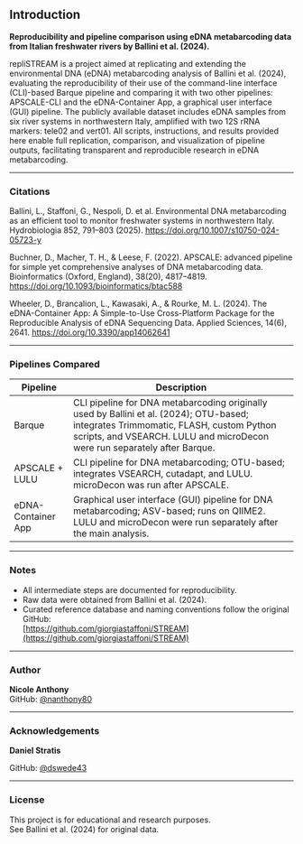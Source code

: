 ## Introduction

**Reproducibility and pipeline comparison using eDNA metabarcoding data from Italian freshwater rivers by Ballini et al. (2024).**

repliSTREAM is a project aimed at replicating and extending the environmental DNA (eDNA) metabarcoding analysis of Ballini et al. (2024), evaluating the reproducibility of their use of the command-line interface (CLI)-based Barque pipeline and comparing it with two other pipelines: APSCALE-CLI and the eDNA-Container App, a graphical user interface (GUI) pipeline. The publicly available dataset includes eDNA samples from six river systems in northwestern Italy, amplified with two 12S rRNA markers: tele02 and vert01. All scripts, instructions, and results provided here enable full replication, comparison, and visualization of pipeline outputs, facilitating transparent and reproducible research in eDNA metabarcoding.

---

### Citations  
Ballini, L., Staffoni, G., Nespoli, D. et al. Environmental DNA metabarcoding as an efficient tool to monitor freshwater systems in northwestern Italy. Hydrobiologia 852, 791–803 (2025). https://doi.org/10.1007/s10750-024-05723-y

Buchner, D., Macher, T. H., & Leese, F. (2022). APSCALE: advanced pipeline for simple yet comprehensive analyses of DNA metabarcoding data. Bioinformatics (Oxford, England), 38(20), 4817–4819. https://doi.org/10.1093/bioinformatics/btac588

Wheeler, D., Brancalion, L., Kawasaki, A., & Rourke, M. L. (2024). The eDNA-Container App: A Simple-to-Use Cross-Platform Package for the Reproducible Analysis of eDNA Sequencing Data. Applied Sciences, 14(6), 2641. https://doi.org/10.3390/app14062641


---

### Pipelines Compared

| Pipeline            | Description                                                                                 |
|---------------------|---------------------------------------------------------------------------------------------|
| Barque              | CLI pipeline for DNA metabarcoding originally used by Ballini et al. (2024); OTU-based; integrates Trimmomatic, FLASH, custom Python scripts, and VSEARCH. LULU and microDecon were run separately after Barque. |
| APSCALE + LULU      | CLI pipeline for DNA metabarcoding; OTU-based; integrates VSEARCH, cutadapt, and LULU. microDecon was run after APSCALE. |
| eDNA-Container App  | Graphical user interface (GUI) pipeline for DNA metabarcoding; ASV-based; runs on QIIME2. LULU and microDecon were run separately after the main analysis. |

---

### Notes

- All intermediate steps are documented for reproducibility.  
- Raw data were obtained from Ballini et al. (2024).  
- Curated reference database and naming conventions follow the original GitHub:  
  [https://github.com/giorgiastaffoni/STREAM](https://github.com/giorgiastaffoni/STREAM)

---

### Author  
**Nicole Anthony**  
GitHub: [@nanthony80](https://github.com/nanthony80)

---

### Acknowledgements
**Daniel Stratis**

GitHub: [@dswede43](https://github.com/dswede43)

---

### License  
This project is for educational and research purposes.  
See Ballini et al. (2024) for original data.
